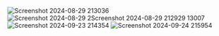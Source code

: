 ![Screenshot 2024-08-29 213036](https://github.com/user-attachments/assets/58df7929-3bd5-43fd-b973-9d6c0f86ca87)
![Screenshot 2024-08-29 2![Screenshot 2024-08-29 212929](https://github.com/user-attachments/assets/d6221869-749c-4cde-b921-d89249a7361f)
13007](https://github.com/user-attachments/assets/27afe30a-65c6-4234-874d-effad07870a8)
![Screenshot 2024-09-23 214354](https://github.com/user-attachments/assets/a40f6b25-85c2-40dd-b353-d57f9d5e0d30)
![Screenshot 2024-09-24 215954](https://github.com/user-attachments/assets/058977c1-0c57-42d6-844f-4ed67a935699)
